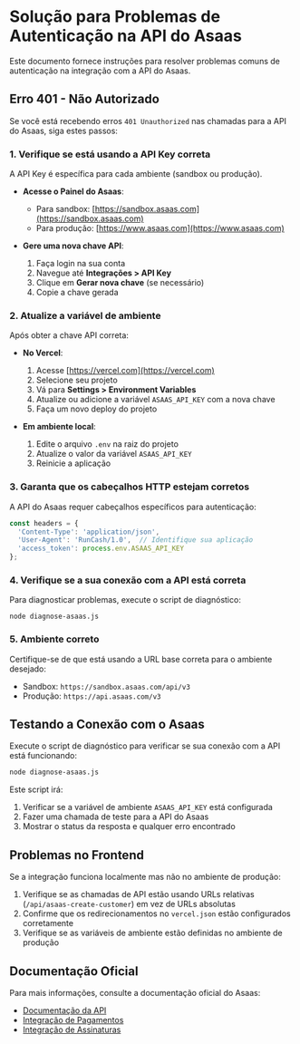 # Solução para Problemas de Autenticação na API do Asaas

Este documento fornece instruções para resolver problemas comuns de autenticação na integração com a API do Asaas.

## Erro 401 - Não Autorizado

Se você está recebendo erros `401 Unauthorized` nas chamadas para a API do Asaas, siga estes passos:

### 1. Verifique se está usando a API Key correta

A API Key é específica para cada ambiente (sandbox ou produção).

- **Acesse o Painel do Asaas**:
  - Para sandbox: [https://sandbox.asaas.com](https://sandbox.asaas.com)
  - Para produção: [https://www.asaas.com](https://www.asaas.com)

- **Gere uma nova chave API**:
  1. Faça login na sua conta
  2. Navegue até **Integrações > API Key**
  3. Clique em **Gerar nova chave** (se necessário)
  4. Copie a chave gerada

### 2. Atualize a variável de ambiente

Após obter a chave API correta:

- **No Vercel**:
  1. Acesse [https://vercel.com](https://vercel.com)
  2. Selecione seu projeto
  3. Vá para **Settings > Environment Variables**
  4. Atualize ou adicione a variável `ASAAS_API_KEY` com a nova chave
  5. Faça um novo deploy do projeto

- **Em ambiente local**:
  1. Edite o arquivo `.env` na raiz do projeto
  2. Atualize o valor da variável `ASAAS_API_KEY`
  3. Reinicie a aplicação

### 3. Garanta que os cabeçalhos HTTP estejam corretos

A API do Asaas requer cabeçalhos específicos para autenticação:

```javascript
const headers = {
  'Content-Type': 'application/json',
  'User-Agent': 'RunCash/1.0',  // Identifique sua aplicação 
  'access_token': process.env.ASAAS_API_KEY
};
```

### 4. Verifique se a sua conexão com a API está correta

Para diagnosticar problemas, execute o script de diagnóstico:

```
node diagnose-asaas.js
```

### 5. Ambiente correto

Certifique-se de que está usando a URL base correta para o ambiente desejado:

- Sandbox: `https://sandbox.asaas.com/api/v3`
- Produção: `https://api.asaas.com/v3`

## Testando a Conexão com o Asaas

Execute o script de diagnóstico para verificar se sua conexão com a API está funcionando:

```bash
node diagnose-asaas.js
```

Este script irá:
1. Verificar se a variável de ambiente `ASAAS_API_KEY` está configurada
2. Fazer uma chamada de teste para a API do Asaas
3. Mostrar o status da resposta e qualquer erro encontrado

## Problemas no Frontend

Se a integração funciona localmente mas não no ambiente de produção:

1. Verifique se as chamadas de API estão usando URLs relativas (`/api/asaas-create-customer`) em vez de URLs absolutas
2. Confirme que os redirecionamentos no `vercel.json` estão configurados corretamente
3. Verifique se as variáveis de ambiente estão definidas no ambiente de produção

## Documentação Oficial

Para mais informações, consulte a documentação oficial do Asaas:
- [Documentação da API](https://docs.asaas.com/reference/api-asaas)
- [Integração de Pagamentos](https://docs.asaas.com/docs/pagamentos)
- [Integração de Assinaturas](https://docs.asaas.com/docs/assinaturas) 